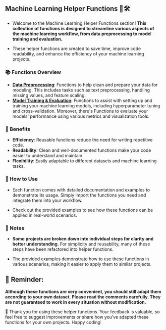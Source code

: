 ## Machine Learning Helper Functions 🤖🛠️

* Welcome to the Machine Learning Helper Functions section! **This collection of functions is designed to streamline various aspects of the machine learning workflow, from data preprocessing to model training and evaluation.**
  
* These helper functions are created to save time, improve code readability, and enhance the efficiency of your machine learning projects.

### 📚 Functions Overview

- **[Data Preprocessing](https://github.com/Eric-Chung-0511/Learning-Record/tree/main/General%20Helpers/Machine%20Learning/Data%20Preprocessing)**: Functions to help clean and prepare your data for modeling. This includes tasks such as text preprocessing, handling missing values, and feature scaling.
- **[Model Training & Evaluation](https://github.com/Eric-Chung-0511/Learning-Record/tree/main/General%20Helpers/Machine%20Learning/Model%20Training%20%26%20Evaluation)**: Functions to assist with setting up and training your machine learning models, including hyperparameter tuning and cross-validation. Moreover, there's Functions to evaluate your models' performance using various metrics and visualization tools.

### 🌟 Benefits

- **Efficiency**: Reusable functions reduce the need for writing repetitive code.
- **Readability**: Clean and well-documented functions make your code easier to understand and maintain.
- **Flexibility**: Easily adaptable to different datasets and machine learning tasks.

### 📖 How to Use

* Each function comes with detailed documentation and examples to demonstrate its usage. Simply import the functions you need and integrate them into your workflow.
  
* Check out the provided examples to see how these functions can be applied in real-world scenarios.

### 📝 Notes
* **Some projects are broken down into individual steps for clarity and better understanding.** For simplicity and reusability, many of these steps have been refactored into helper functions.
  
* The provided examples demonstrate how to use these functions in various scenarios, making it easier to apply them to similar projects.

## 🔔 Reminder: 
**Although these functions are very convenient, you should still adapt them according to your own dataset. Please read the comments carefully. They are not guaranteed to work in every situation without modification.**

🙏 Thank you for using these helper functions. Your feedback is valuable, so feel free to suggest improvements or share how you've adapted these functions for your own projects. Happy coding! 
